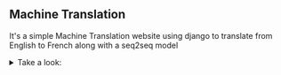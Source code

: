 ## Machine Translation


It's a simple Machine Translation website using django  to translate from English to French along with a seq2seq model 


<details>
<summary> Take a look:</summary>
OverView:

![image](https://github.com/lam843/MachineTranslation/assets/78732216/9da7b44f-b7ef-4eb4-99dc-7b4e14a33e03)

Screen Record:

[screen-capture.webm](https://github.com/lam843/MachineTranslation/assets/78732216/991b233e-9beb-4288-8f62-417e3f538b0a)
  
</details>

